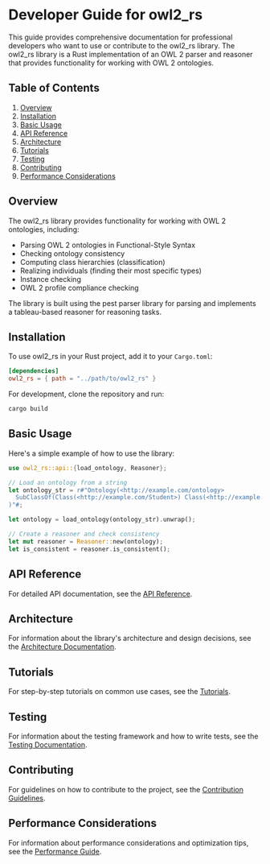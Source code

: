 # Developer Guide for owl2_rs

This guide provides comprehensive documentation for professional developers who want to use or contribute to the owl2_rs library. The owl2_rs library is a Rust implementation of an OWL 2 parser and reasoner that provides functionality for working with OWL 2 ontologies.

## Table of Contents

1. [Overview](#overview)
2. [Installation](#installation)
3. [Basic Usage](#basic-usage)
4. [API Reference](#api-reference)
5. [Architecture](#architecture)
6. [Tutorials](#tutorials)
7. [Testing](#testing)
8. [Contributing](#contributing)
9. [Performance Considerations](#performance-considerations)

## Overview

The owl2_rs library provides functionality for working with OWL 2 ontologies, including:

- Parsing OWL 2 ontologies in Functional-Style Syntax
- Checking ontology consistency
- Computing class hierarchies (classification)
- Realizing individuals (finding their most specific types)
- Instance checking
- OWL 2 profile compliance checking

The library is built using the pest parser library for parsing and implements a tableau-based reasoner for reasoning tasks.

## Installation

To use owl2_rs in your Rust project, add it to your `Cargo.toml`:

```toml
[dependencies]
owl2_rs = { path = "../path/to/owl2_rs" }
```

For development, clone the repository and run:

```bash
cargo build
```

## Basic Usage

Here's a simple example of how to use the library:

```rust
use owl2_rs::api::{load_ontology, Reasoner};

// Load an ontology from a string
let ontology_str = r#"Ontology(<http://example.com/ontology>
  SubClassOf(Class(<http://example.com/Student>) Class(<http://example.com/Person>))
)"#;

let ontology = load_ontology(ontology_str).unwrap();

// Create a reasoner and check consistency
let mut reasoner = Reasoner::new(ontology);
let is_consistent = reasoner.is_consistent();
```

## API Reference

For detailed API documentation, see the [API Reference](API_REFERENCE.md).

## Architecture

For information about the library's architecture and design decisions, see the [Architecture Documentation](ARCHITECTURE.md).

## Tutorials

For step-by-step tutorials on common use cases, see the [Tutorials](TUTORIALS.md).

## Testing

For information about the testing framework and how to write tests, see the [Testing Documentation](TESTING.md).

## Contributing

For guidelines on how to contribute to the project, see the [Contribution Guidelines](CONTRIBUTING.md).

## Performance Considerations

For information about performance considerations and optimization tips, see the [Performance Guide](PERFORMANCE.md).
